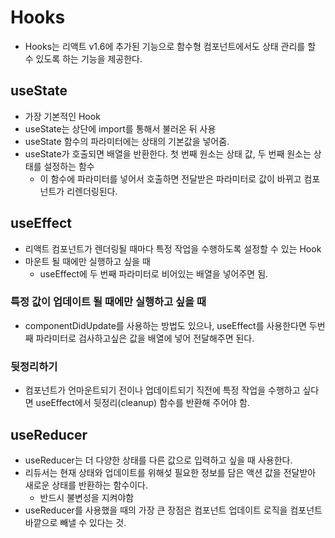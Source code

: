 # Hooks
- Hooks는 리액트 v1.6에 추가된 기능으로 함수형 컴포넌트에서도 상태 관리를 할 수 있도록 하는 기능을 제공한다.

## useState
- 가장 기본적인 Hook
- useState는 상단에 import를 통해서 불러온 뒤 사용
- useState 함수의 파라미터에는 상태의 기본값을 넣어줌.
- useState가 호출되면 배열을 반환한다. 첫 번째 원소는 상태 값, 두 번째 원소는 상태를 설정하는 함수
  - 이 함수에 파라미터를 넣어서 호출하면 전달받은 파라미터로 값이 바뀌고 컴포넌트가 리렌더링된다.

## useEffect
- 리액트 컴포넌트가 렌더링될 때마다 특정 작업을 수행하도록 설정할 수 있는 Hook
- 마운트 될 때에만 실행하고 싶을 때
  - useEffect에 두 번째 파라미터로 비어있는 배열을 넣어주면 됨.

### 특정 값이 업데이트 될 때에만 실행하고 싶을 때
- componentDidUpdate를 사용하는 방법도 있으나, useEffect를 사용한다면 두번째 파라미터로 검사하고싶은 값을 배열에 넣어 전달해주면 된다.

### 뒷정리하기
- 컴포넌트가 언마운트되기 전이나 업데이트되기 직전에 특정 작업을 수행하고 싶다면 useEffect에서 뒷정리(cleanup) 함수를 반환해 주어야 함.

## useReducer
- useReducer는 더 다양한 상태를 다른 값으로 입력하고 싶을 때 사용한다.
- 리듀서는 현재 상태와 업데이트를 위해섲 필요한 정보를 담은 액션 값을 전달받아 새로운 상태를 반환하는 함수이다.
  - 반드시 불변성을 지켜야함
- useReducer를 사용했을 때의 가장 큰 장점은 컴포넌트 업데이트 로직을 컴포넌트 바깥으로 빼낼 수 있다는 것.